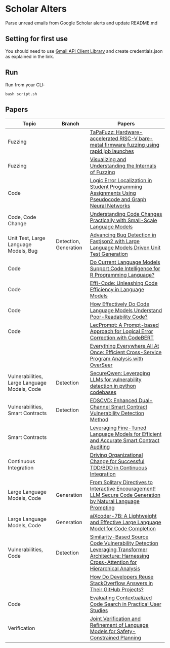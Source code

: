 # Scholar Alters
Parse unread emails from Google Scholar alerts and update README.md

## Setting for first use
You should need to use [Gmail API Client Library](https://developers.google.com/gmail/api/quickstart/python) and create
credentials.json as explained in the link.

## Run
Run from your CLI:
```
bash script.sh
```
## Papers

| Topic | Branch | Papers |
| --- | --- | --- |
| Fuzzing |  | [TaPaFuzz: Hardware-accelerated RISC-V bare-metal firmware fuzzing using rapid job launches](https://scholar.google.com/scholar_url?url=https://www.sciencedirect.com/science/article/pii/S138376212400225X&hl=en&sa=X&d=11707971653932749245&ei=accrZ__0KMy_y9YPzt6E4Aw&scisig=AFWwaeaFOC5km6ZyuBqsubAdbNRs&oi=scholaralrt&hist=apJ4fD8AAAAJ:11137134570824175991:AFWwaeZJgvZkFmSwNlRigHvrI7d8&html=&pos=0&folt=rel) |
| Fuzzing |  | [Visualizing and Understanding the Internals of Fuzzing](https://scholar.google.com/scholar_url?url=https://dl.acm.org/doi/abs/10.1145/3691620.3695284&hl=en&sa=X&d=3196985981642554813&ei=accrZ__0KMy_y9YPzt6E4Aw&scisig=AFWwaeaDyruo9NLOUklyIdyFPElS&oi=scholaralrt&hist=apJ4fD8AAAAJ:11137134570824175991:AFWwaeZJgvZkFmSwNlRigHvrI7d8&html=&pos=1&folt=rel) |
| Code |  | [Logic Error Localization in Student Programming Assignments Using Pseudocode and Graph Neural Networks](https://scholar.google.com/scholar_url?url=https://arxiv.org/pdf/2410.21282&hl=en&sa=X&d=3096537233155364486&ei=accrZ8nYJ73Py9YPzO-msQY&scisig=AFWwaeZCh82OWGjw6p0IcLoMmOhn&oi=scholaralrt&hist=apJ4fD8AAAAJ:6234092987365270793:AFWwaeZHIN6aK_iU38VPuuMoYcVu&html=&pos=0&folt=rel) |
| Code, Code Change |  | [Understanding Code Changes Practically with Small-Scale Language Models](https://scholar.google.com/scholar_url?url=https://dl.acm.org/doi/abs/10.1145/3691620.3694999&hl=en&sa=X&d=9145288900814984675&ei=accrZ8nYJ73Py9YPzO-msQY&scisig=AFWwaeZKdA54FinM26b6XDJjvaR5&oi=scholaralrt&hist=apJ4fD8AAAAJ:6234092987365270793:AFWwaeZHIN6aK_iU38VPuuMoYcVu&html=&pos=1&folt=rel) |
| Unit Test, Large Language Models, Bug | Detection, Generation | [Advancing Bug Detection in Fastjson2 with Large Language Models Driven Unit Test Generation](https://scholar.google.com/scholar_url?url=https://arxiv.org/pdf/2410.09414&hl=en&sa=X&d=1156470535898230124&ei=accrZ8nYJ73Py9YPzO-msQY&scisig=AFWwaeY9IXIJ6ap8OGfdByRdY46L&oi=scholaralrt&hist=apJ4fD8AAAAJ:6234092987365270793:AFWwaeZHIN6aK_iU38VPuuMoYcVu&html=&pos=2&folt=rel) |
| Code |  | [Do Current Language Models Support Code Intelligence for R Programming Language?](https://scholar.google.com/scholar_url?url=https://arxiv.org/pdf/2410.07793&hl=en&sa=X&d=14991957145492741001&ei=accrZ8nYJ73Py9YPzO-msQY&scisig=AFWwaeYlXwdLJ_oScGEzrjayWQUs&oi=scholaralrt&hist=apJ4fD8AAAAJ:6234092987365270793:AFWwaeZHIN6aK_iU38VPuuMoYcVu&html=&pos=3&folt=rel) |
| Code |  | [Effi-Code: Unleashing Code Efficiency in Language Models](https://scholar.google.com/scholar_url?url=https://arxiv.org/pdf/2410.10209&hl=en&sa=X&d=1109691509604134053&ei=accrZ8nYJ73Py9YPzO-msQY&scisig=AFWwaebZo9dlnJQoK-tmCtwbWQPC&oi=scholaralrt&hist=apJ4fD8AAAAJ:6234092987365270793:AFWwaeZHIN6aK_iU38VPuuMoYcVu&html=&pos=4&folt=rel) |
| Code |  | [How Effectively Do Code Language Models Understand Poor-Readability Code?](https://scholar.google.com/scholar_url?url=https://guxd.github.io/papers/hu2024ase-poorcodesumeval.pdf&hl=en&sa=X&d=4746267297747684651&ei=accrZ6CGMPDIy9YP4cS8yQE&scisig=AFWwaeb3JzyRNjoPuVgvYpvxu5jx&oi=scholaralrt&hist=apJ4fD8AAAAJ:16488056128958629805:AFWwaeZVy5biUXZBZUZeh3-Oz0_I&html=&pos=0&folt=rel) |
| Code |  | [LecPrompt: A Prompt-based Approach for Logical Error Correction with CodeBERT](https://scholar.google.com/scholar_url?url=https://arxiv.org/pdf/2410.08241&hl=en&sa=X&d=16602548454027827881&ei=accrZ6CGMPDIy9YP4cS8yQE&scisig=AFWwaeYnJazY6A6mZnIWDirPebrG&oi=scholaralrt&hist=apJ4fD8AAAAJ:16488056128958629805:AFWwaeZVy5biUXZBZUZeh3-Oz0_I&html=&pos=1&folt=rel) |
|  |  | [Everything Everywhere All At Once: Efficient Cross-Service Program Analysis with OverSeer](https://scholar.google.com/scholar_url?url=https://dl.acm.org/doi/abs/10.1145/3691621.3694937&hl=vi&sa=X&d=16900283839765939877&ei=accrZ6_wLsXFy9YP3uCp6Ao&scisig=AFWwaeagbmZrPyIZgbAU9hf1YHMw&oi=scholaralrt&hist=apJ4fD8AAAAJ:16065687014273664109:AFWwaeYpvD7V4gPm0ywHhNT6YvSk&html=&pos=0&folt=rel) |
| Vulnerabilities, Large Language Models, Code | Detection | [SecureQwen: Leveraging LLMs for vulnerability detection in python codebases](https://scholar.google.com/scholar_url?url=https://www.sciencedirect.com/science/article/pii/S0167404824004565&hl=en&sa=X&d=9860232816074901719&ei=accrZ-WtLdio6rQPrKDOsAE&scisig=AFWwaeYpKS0J00hu_VEjV02J-1kw&oi=scholaralrt&hist=apJ4fD8AAAAJ:15725322226479601129:AFWwaeYp-8wbw5OHTjoCHLP43E0V&html=&pos=0&folt=rel) |
| Vulnerabilities, Smart Contracts | Detection | [EDSCVD: Enhanced Dual-Channel Smart Contract Vulnerability Detection Method](https://scholar.google.com/scholar_url?url=https://www.mdpi.com/2073-8994/16/10/1381&hl=en&sa=X&d=701343354824028888&ei=accrZ-WtLdio6rQPrKDOsAE&scisig=AFWwaeZrTx0sKDim9uWSFubHkb2M&oi=scholaralrt&hist=apJ4fD8AAAAJ:15725322226479601129:AFWwaeYp-8wbw5OHTjoCHLP43E0V&html=&pos=1&folt=rel) |
| Smart Contracts |  | [Leveraging Fine-Tuned Language Models for Efficient and Accurate Smart Contract Auditing](https://scholar.google.com/scholar_url?url=https://arxiv.org/pdf/2410.13918&hl=en&sa=X&d=1930181031675207985&ei=accrZ-WtLdio6rQPrKDOsAE&scisig=AFWwaebape6o0xec97bloVjsrH4f&oi=scholaralrt&hist=apJ4fD8AAAAJ:15725322226479601129:AFWwaeYp-8wbw5OHTjoCHLP43E0V&html=&pos=2&folt=rel) |
| Continuous Integration |  | [Driving Organizational Change for Successful TDD/BDD in Continuous Integration](https://scholar.google.com/scholar_url?url=https://www.researchgate.net/profile/Charles-Paul-8/publication/385351831_Driving_Organizational_Change_for_Successful_TDDBDD_in_Continuous_Integration/links/672141705852dd723c9ca90c/Driving-Organizational-Change-for-Successful-TDD-BDD-in-Continuous-Integration.pdf&hl=en&sa=X&d=13540256296429399388&ei=accrZ-WtLdio6rQPrKDOsAE&scisig=AFWwaeYq1mm1WDTY63NpWIXFfFNy&oi=scholaralrt&hist=apJ4fD8AAAAJ:15725322226479601129:AFWwaeYp-8wbw5OHTjoCHLP43E0V&html=&pos=3&folt=rel) |
| Large Language Models, Code | Generation | [From Solitary Directives to Interactive Encouragement! LLM Secure Code Generation by Natural Language Prompting](https://scholar.google.com/scholar_url?url=https://arxiv.org/pdf/2410.14321&hl=en&sa=X&d=8162871941452312533&ei=accrZ-WtLdio6rQPrKDOsAE&scisig=AFWwaeZGkFREEaaPVuK2qo6n4YcC&oi=scholaralrt&hist=apJ4fD8AAAAJ:15725322226479601129:AFWwaeYp-8wbw5OHTjoCHLP43E0V&html=&pos=4&folt=rel) |
| Large Language Models, Code | Generation | [aiXcoder-7B: A Lightweight and Effective Large Language Model for Code Completion](https://scholar.google.com/scholar_url?url=https://arxiv.org/pdf/2410.13187&hl=en&sa=X&d=10988146982571642357&ei=accrZ-WtLdio6rQPrKDOsAE&scisig=AFWwaeZJc7XxnCZ2T_ung-Ep4WBP&oi=scholaralrt&hist=apJ4fD8AAAAJ:15725322226479601129:AFWwaeYp-8wbw5OHTjoCHLP43E0V&html=&pos=5&folt=rel) |
| Vulnerabilities, Code | Detection | [Similarity-Based Source Code Vulnerability Detection Leveraging Transformer Architecture: Harnessing Cross-Attention for Hierarchical Analysis](https://scholar.google.com/scholar_url?url=https://ieeexplore.ieee.org/iel8/6287639/6514899/10706239.pdf&hl=vi&sa=X&d=1153375793646689943&ei=accrZ56RKoiCy9YP4Mv8gAQ&scisig=AFWwaebJymN35zqmXRTXMxBVth-N&oi=scholaralrt&hist=apJ4fD8AAAAJ:11355862984917483435:AFWwaeZvT_NNWQMu4_zZrEW644gW&html=&pos=0&folt=rel) |
|  |  | [How Do Developers Reuse StackOverflow Answers in Their GitHub Projects?](https://scholar.google.com/scholar_url?url=https://dl.acm.org/doi/abs/10.1145/3691621.3694945&hl=vi&sa=X&d=13873517374806048340&ei=accrZ56RKoiCy9YP4Mv8gAQ&scisig=AFWwaea4TmM9h6Z4oMukxEmHnjC5&oi=scholaralrt&hist=apJ4fD8AAAAJ:11355862984917483435:AFWwaeZvT_NNWQMu4_zZrEW644gW&html=&pos=1&folt=rel) |
| Code |  | [Evaluating Contextualized Code Search in Practical User Studies](https://scholar.google.com/scholar_url?url=https://dl.gi.de/bitstreams/ae5f93ed-389d-4012-9a54-f8fdf60ff9ac/download&hl=vi&sa=X&d=8166304914288154968&ei=accrZ56RKoiCy9YP4Mv8gAQ&scisig=AFWwaeb1fqmWjsPtUzlXtBfKD-Sb&oi=scholaralrt&hist=apJ4fD8AAAAJ:11355862984917483435:AFWwaeZvT_NNWQMu4_zZrEW644gW&html=&pos=2&folt=rel) |
| Verification |  | [Joint Verification and Refinement of Language Models for Safety-Constrained Planning](https://scholar.google.com/scholar_url?url=https://arxiv.org/pdf/2410.14865&hl=en&sa=X&d=9752132239755285061&ei=accrZ4jWK_Ox6rQPmJ_XwQs&scisig=AFWwaebC_9gB3RvXQObIeZUTgrJT&oi=scholaralrt&hist=apJ4fD8AAAAJ:11631047573362457156:AFWwaeYhbBKL65h4pzyKCNru3s-R&html=&pos=1&folt=rel) |
